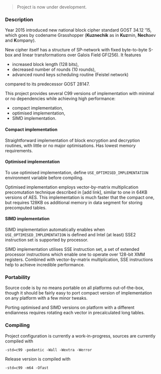 > Project is now under development.

### Description

Year 2015 introduced new national block cipher standard GOST 34.12 '15, which goes by codename Grasshopper (**Kuznechik** as in **Kuz**min, **Nech**aev and **K**ompany).

New cipher itself has a structure of SP-network with fixed byte-to-byte S-box and linear transformations over Galois Field GF(256). It features

* increased block length (128 bits),
* decreased number of rounds (10 rounds),
* advanced round keys scheduling routine (Feistel network)

compared to its predecessor GOST 28147.

This project provides several C99 versions of implementation with minimal or no dependencies while achieving high performance:

* compact implementation,
* optimised implementation,
* SIMD implementation.

#### Compact implementation

Straightforward implementation of block encryption and decryption routines, with little or no major optimisations. Has lowest memory requirements.

#### Optimised implementation

To use optimised implementation, define `USE_OPTIMISED_IMPLEMENTATION` environment variable before compiling.

Optimised implementation employs vector-by-matrix multiplication precomutation technique described in [add link], similar to one in 64KB versions of AES. This implementation is much faster that the compact one, but requires 128KB os additional memory in data segment for storing precomputed tables.

#### SIMD implementation

SIMD implementation automatically enables when `USE_OPTIMISED_IMPLEMENTATION` is defined and Intel (at least) SSE2 instruction set is supported by processor.

SIMD implementation utilises SSE instruction set, a set of extended processor instructions which enable one to operate over 128-bit XMM registers. Combined with vector-by-matrix multiplication, SSE instructions help to achieve incredible performance.

### Portability

Source code is by no means portable on all platforms out-of-the-box, though it should be fairly easy to port compact version of implementation on any platform with a few minor tweaks. 

Porting optimised and SIMD versions on platform with a different endianness requires rotating each vector in precalculated long tables. 


### Compiling

Project configuration is currently a work-in-progress, sources are currently compiled with

```
-std=c99 -pedantic -Wall -Wextra -Werror
```

Release version is compiled with

```
-std=c99 -m64 -Ofast
```

